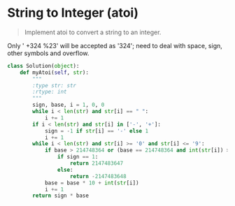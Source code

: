 # String to Integer (atoi)

> Implement atoi to convert a string to an integer.

Only ' +324   %23' will be accepted as '324'; need to deal with space, sign, other symbols and overflow.

```Python
class Solution(object):
    def myAtoi(self, str):
        """
        :type str: str
        :rtype: int
        """
        sign, base, i = 1, 0, 0
        while i < len(str) and str[i] == " ":
            i += 1
        if i < len(str) and str[i] in ['-', '+']:
            sign = -1 if str[i] == '-' else 1
            i += 1
        while i < len(str) and str[i] >= '0' and str[i] <= '9':
            if base > 214748364 or (base == 214748364 and int(str[i]) > 7):
                if sign == 1:
                    return 2147483647
                else:
                    return -2147483648
            base = base * 10 + int(str[i])
            i += 1
        return sign * base
```
